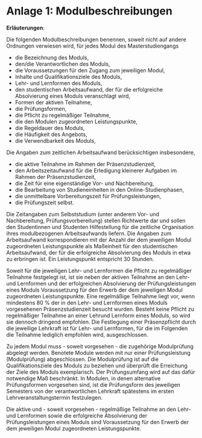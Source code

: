 # Anlage 1: Modulbeschreibungen
**Erläuterungen**:

Die folgenden Modulbeschreibungen benennen, soweit
nicht auf andere Ordnungen verwiesen wird, für jedes
Modul des Masterstudiengangs

-  die Bezeichnung des Moduls,
-  den/die Verantwortlichen des Moduls,
-  die Voraussetzungen für den Zugang zum jeweiligen Modul,
-  Inhalte und Qualifikationsziele des Moduls,
-  Lehr- und Lernformen des Moduls,
-  den studentischen Arbeitsaufwand, der für die erfolgreiche Absolvierung eines Moduls veranschlagt wird,
-  Formen der aktiven Teilnahme,
-  die Prüfungsformen,
-  die Pflicht zu regelmäßiger Teilnahme,
-  die den Modulen zugeordneten Leistungspunkte,
-  die Regeldauer des Moduls,
-  die Häufigkeit des Angebots,
-  die Verwendbarkeit des Moduls,

Die Angaben zum zeitlichen Arbeitsaufwand berücksichtigen insbesondere,

-  die aktive Teilnahme im Rahmen der Präsenzstudienzeit,
-  den Arbeitszeitaufwand für die Erledigung kleinerer Aufgaben im Rahmen der Präsenzstudienzeit,
-  die Zeit für eine eigenständige Vor- und Nachbereitung,
-  die Bearbeitung von Studieneinheiten in den Online-Studienphasen,
-  die unmittelbare Vorbereitungszeit für Prüfungsleistungen,
-  die Prüfungszeit selbst.

Die Zeitangaben zum Selbststudium (unter anderem
Vor- und Nachbereitung, Prüfungsvorbereitung) stellen
Richtwerte dar und sollen den Studentinnen und Studenten Hilfestellung für die zeitliche Organisation ihres modulbezogenen Arbeitsaufwands liefern. Die Angaben
zum Arbeitsaufwand korrespondieren mit der Anzahl der
dem jeweiligen Modul zugeordneten Leistungspunkte als
Maßeinheit für den studentischen Arbeitsaufwand, der
für die erfolgreiche Absolvierung des Moduls in etwa zu
erbringen ist. Ein Leistungspunkt entspricht 30 Stunden.

Soweit für die jeweiligen Lehr- und Lernformen die Pflicht
zu regelmäßiger Teilnahme festgelegt ist, ist sie neben
der aktiven Teilnahme an den Lehr- und Lernformen und
der erfolgreichen Absolvierung der Prüfungsleistungen
eines Moduls Voraussetzung für den Erwerb der dem jeweiligen Modul zugeordneten Leistungspunkte. Eine regelmäßige Teilnahme liegt vor, wenn mindestens 80 %
der in den Lehr- und Lernformen eines Moduls vorgesehenen Präsenzstudienzeit besucht wurden. Besteht
keine Pflicht zu regelmäßiger Teilnahme an einer Lehrund Lernform eines Moduls, so wird sie dennoch dringend empfohlen. Die Festlegung einer Präsenzpflicht
durch die jeweilige Lehrkraft ist für Lehr- und Lernformen,
für die im Folgenden die Teilnahme lediglich empfohlen
wird, ausgeschlossen.

Zu jedem Modul muss - soweit vorgesehen - die zugehörige Modulprüfung abgelegt werden. Benotete Module
werden mit nur einer Prüfungsleistung (Modulprüfung)
abgeschlossen. Die Modulprüfung ist auf die Qualifikationsziele des Moduls zu beziehen und überprüft die
Erreichung der Ziele des Moduls exemplarisch. Der
Prüfungsumfang wird auf das dafür notwendige Maß
beschränkt. In Modulen, in denen alternative Prüfungsformen vorgesehen sind, ist die Prüfungsform des jeweiligen Semesters von der verantwortlichen Lehrkraft spätestens im ersten Lehrveranstaltungstermin festzulegen.

Die aktive und - soweit vorgesehen - regelmäßige Teilnahme an den Lehr- und Lernformen sowie die erfolgreiche Absolvierung der Prüfungsleistungen eines Moduls
sind Voraussetzung für den Erwerb der dem jeweiligen
Modul zugeordneten Leistungspunkte.

